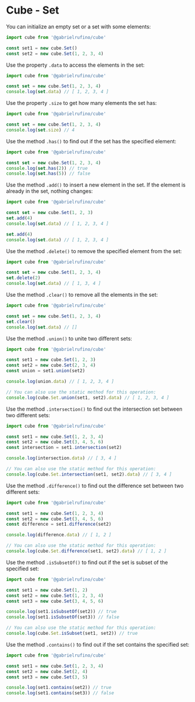 # Cube - Set

You can initialize an empty set or a set with some elements:

```js
import cube from '@gabrielrufino/cube'

const set1 = new cube.Set()
const set2 = new cube.Set(1, 2, 3, 4)
```

Use the property `.data` to access the elements in the set:

```js
import cube from '@gabrielrufino/cube'

const set = new cube.Set(1, 2, 3, 4)
console.log(set.data) // [ 1, 2, 3, 4 ]
```

Use the property `.size` to get how many elements the set has:

```js
import cube from '@gabrielrufino/cube'

const set = new cube.Set(1, 2, 3, 4)
console.log(set.size) // 4
```

Use the method `.has()` to find out if the set has the specified element:

```js
import cube from '@gabrielrufino/cube'

const set = new cube.Set(1, 2, 3, 4)
console.log(set.has(2)) // true
console.log(set.has(5)) // false
```

Use the method `.add()` to insert a new element in the set. If the element is already in the set, nothing changes:

```js
import cube from '@gabrielrufino/cube'

const set = new cube.Set(1, 2, 3)
set.add(4)
console.log(set.data) // [ 1, 2, 3, 4 ]

set.add(4)
console.log(set.data) // [ 1, 2, 3, 4 ]
```

Use the method `.delete()` to remove the specified element from the set:

```js
import cube from '@gabrielrufino/cube'

const set = new cube.Set(1, 2, 3, 4)
set.delete(2)
console.log(set.data) // [ 1, 3, 4 ]
```

Use the method `.clear()` to remove all the elements in the set:

```js
import cube from '@gabrielrufino/cube'

const set = new cube.Set(1, 2, 3, 4)
set.clear()
console.log(set.data) // []
```

Use the method `.union()` to unite two different sets:

```js
import cube from '@gabrielrufino/cube'

const set1 = new cube.Set(1, 2, 3)
const set2 = new cube.Set(2, 3, 4)
const union = set1.union(set2)

console.log(union.data) // [ 1, 2, 3, 4 ]

// You can also use the static method for this operation:
console.log(cube.Set.union(set1, set2).data) // [ 1, 2, 3, 4 ]
```

Use the method `.intersection()` to find out the intersection set between two different sets:

```js
import cube from '@gabrielrufino/cube'

const set1 = new cube.Set(1, 2, 3, 4)
const set2 = new cube.Set(3, 4, 5, 6)
const intersection = set1.intersection(set2)

console.log(intersection.data) // [ 3, 4 ]

// You can also use the static method for this operation:
console.log(cube.Set.intersection(set1, set2).data) // [ 3, 4 ]
```

Use the method `.difference()` to find out the difference set between two different sets:

```js
import cube from '@gabrielrufino/cube'

const set1 = new cube.Set(1, 2, 3, 4)
const set2 = new cube.Set(3, 4, 5, 6)
const difference = set1.difference(set2)

console.log(difference.data) // [ 1, 2 ]

// You can also use the static method for this operation:
console.log(cube.Set.difference(set1, set2).data) // [ 1, 2 ]
```

Use the method `.isSubsetOf()` to find out if the set is subset of the specified set:

```js
import cube from '@gabrielrufino/cube'

const set1 = new cube.Set(1, 2)
const set2 = new cube.Set(1, 2, 3, 4)
const set3 = new cube.Set(3, 4, 5, 6)

console.log(set1.isSubsetOf(set2)) // true
console.log(set1.isSubsetOf(set3)) // false

// You can also use the static method for this operation:
console.log(cube.Set.isSubset(set1, set2)) // true
```

Use the method `.contains()` to find out if the set contains the specified set:

```js
import cube from '@gabrielrufino/cube'

const set1 = new cube.Set(1, 2, 3, 4)
const set2 = new cube.Set(2, 4)
const set3 = new cube.Set(3, 5)

console.log(set1.contains(set2)) // true
console.log(set1.contains(set3)) // false
```
